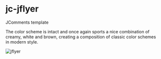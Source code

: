 # jc-jflyer
JComments template

The color scheme is intact and once again sports a nice combination of creamy, white and brown, creating a composition of classic color schemes in modern style.

![jflyer](https://user-images.githubusercontent.com/3432048/147500459-7116576c-91f6-4d91-bc63-cc95cfc862d6.jpeg)
